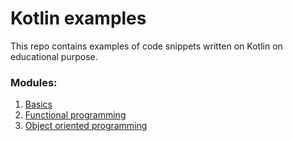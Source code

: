 # Kotlin examples

This repo contains examples of code snippets written on Kotlin on educational purpose.

### Modules:

1. [Basics](/src/basics)
2. [Functional programming](/src/functionalProgramming)
3. [Object oriented programming](/src/oop)